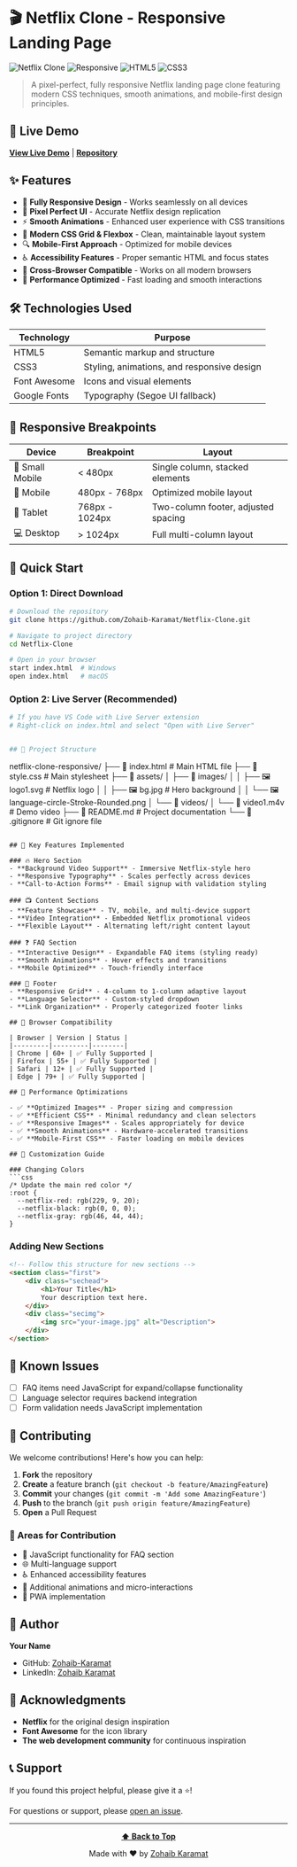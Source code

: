 # 🎬 Netflix Clone - Responsive Landing Page

![Netflix Clone](https://img.shields.io/badge/Netflix-Clone-red?style=for-the-badge&logo=netflix)
![Responsive](https://img.shields.io/badge/Responsive-Design-brightgreen?style=for-the-badge)
![HTML5](https://img.shields.io/badge/HTML5-E34F26?style=for-the-badge&logo=html5&logoColor=white)
![CSS3](https://img.shields.io/badge/CSS3-1572B6?style=for-the-badge&logo=css3&logoColor=white)

> A pixel-perfect, fully responsive Netflix landing page clone featuring modern CSS techniques, smooth animations, and mobile-first design principles.

## 🚀 Live Demo

[**View Live Demo**](https://netflix-clone-liard-chi.vercel.app) | [**Repository**](https://github.com/Zohaib-Karamat/Netflix-Clone.git)


## ✨ Features

- 📱 **Fully Responsive Design** - Works seamlessly on all devices
- 🎨 **Pixel Perfect UI** - Accurate Netflix design replication
- ⚡ **Smooth Animations** - Enhanced user experience with CSS transitions
- 📐 **Modern CSS Grid & Flexbox** - Clean, maintainable layout system
- 🔍 **Mobile-First Approach** - Optimized for mobile devices
- ♿ **Accessibility Features** - Proper semantic HTML and focus states
- 🎯 **Cross-Browser Compatible** - Works on all modern browsers
- 🚀 **Performance Optimized** - Fast loading and smooth interactions

## 🛠️ Technologies Used

| Technology | Purpose |
|------------|---------|
| HTML5 | Semantic markup and structure |
| CSS3 | Styling, animations, and responsive design |
| Font Awesome | Icons and visual elements |
| Google Fonts | Typography (Segoe UI fallback) |

## 📱 Responsive Breakpoints

| Device | Breakpoint | Layout |
|--------|------------|--------|
| 📱 Small Mobile | < 480px | Single column, stacked elements |
| 📱 Mobile | 480px - 768px | Optimized mobile layout |
| 📱 Tablet | 768px - 1024px | Two-column footer, adjusted spacing |
| 💻 Desktop | > 1024px | Full multi-column layout |

## 🚀 Quick Start

### Option 1: Direct Download
```bash
# Download the repository
git clone https://github.com/Zohaib-Karamat/Netflix-Clone.git

# Navigate to project directory
cd Netflix-Clone

# Open in your browser
start index.html  # Windows
open index.html   # macOS
```

### Option 2: Live Server (Recommended)
```bash
# If you have VS Code with Live Server extension
# Right-click on index.html and select "Open with Live Server"


## 📁 Project Structure

```
netflix-clone-responsive/
├── 📄 index.html          # Main HTML file
├── 🎨 style.css           # Main stylesheet
├── 📁 assets/
│   ├── 📁 images/
│   │   ├── 🖼️ logo1.svg    # Netflix logo
│   │   ├── 🖼️ bg.jpg       # Hero background
│   │   └── 🖼️ language-circle-Stroke-Rounded.png
│   └── 📁 videos/
│       └── 🎥 video1.m4v   # Demo video
├── 📄 README.md           # Project documentation
└── 📄 .gitignore         # Git ignore file
```

## 🎨 Key Features Implemented

### 🔥 Hero Section
- **Background Video Support** - Immersive Netflix-style hero
- **Responsive Typography** - Scales perfectly across devices
- **Call-to-Action Forms** - Email signup with validation styling

### 📺 Content Sections
- **Feature Showcase** - TV, mobile, and multi-device support
- **Video Integration** - Embedded Netflix promotional videos
- **Flexible Layout** - Alternating left/right content layout

### ❓ FAQ Section
- **Interactive Design** - Expandable FAQ items (styling ready)
- **Smooth Animations** - Hover effects and transitions
- **Mobile Optimized** - Touch-friendly interface

### 🦶 Footer
- **Responsive Grid** - 4-column to 1-column adaptive layout
- **Language Selector** - Custom-styled dropdown
- **Link Organization** - Properly categorized footer links

## 🎯 Browser Compatibility

| Browser | Version | Status |
|---------|---------|--------|
| Chrome | 60+ | ✅ Fully Supported |
| Firefox | 55+ | ✅ Fully Supported |
| Safari | 12+ | ✅ Fully Supported |
| Edge | 79+ | ✅ Fully Supported |

## 🚀 Performance Optimizations

- ✅ **Optimized Images** - Proper sizing and compression
- ✅ **Efficient CSS** - Minimal redundancy and clean selectors
- ✅ **Responsive Images** - Scales appropriately for device
- ✅ **Smooth Animations** - Hardware-accelerated transitions
- ✅ **Mobile-First CSS** - Faster loading on mobile devices

## 🔧 Customization Guide

### Changing Colors
```css
/* Update the main red color */
:root {
  --netflix-red: rgb(229, 9, 20);
  --netflix-black: rgb(0, 0, 0);
  --netflix-gray: rgb(46, 44, 44);
}
```

### Adding New Sections
```html
<!-- Follow this structure for new sections -->
<section class="first">
    <div class="sechead">
        <h1>Your Title</h1>
        Your description text here.
    </div>
    <div class="secimg">
        <img src="your-image.jpg" alt="Description">
    </div>
</section>
```

## 🐛 Known Issues

- [ ] FAQ items need JavaScript for expand/collapse functionality
- [ ] Language selector requires backend integration
- [ ] Form validation needs JavaScript implementation

## 🤝 Contributing

We welcome contributions! Here's how you can help:

1. **Fork** the repository
2. **Create** a feature branch (`git checkout -b feature/AmazingFeature`)
3. **Commit** your changes (`git commit -m 'Add some AmazingFeature'`)
4. **Push** to the branch (`git push origin feature/AmazingFeature`)
5. **Open** a Pull Request

### 🎯 Areas for Contribution
- 🔧 JavaScript functionality for FAQ section
- 🌐 Multi-language support
- ♿ Enhanced accessibility features
- 🎨 Additional animations and micro-interactions
- 📱 PWA implementation

## 👤 Author

**Your Name**
- GitHub: [Zohaib-Karamat](https://github.com/Zohaib-Karamat)
- LinkedIn: [Zohaib Karamat](https://linkedin.com/in/zohaibkaramat)

## 🙏 Acknowledgments

- **Netflix** for the original design inspiration
- **Font Awesome** for the icon library
- **The web development community** for continuous inspiration

## 📞 Support

If you found this project helpful, please give it a ⭐!

For questions or support, please [open an issue](https://github.com/Zohaib-Karamat/Netflix-Clone.git).

---

<div align="center">

**[⬆ Back to Top](#-netflix-clone---responsive-landing-page)**

Made with ❤️ by [Zohaib Karamat](https://github.com/Zohaib-Karamat)

</div>
